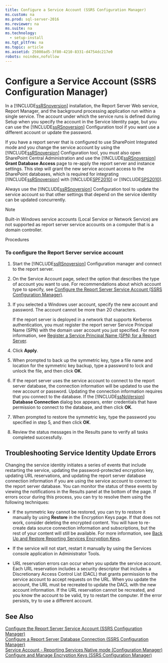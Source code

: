 ```yaml
---
title: Configure a Service Account (SSRS Configuration Manager)
ms.custom: na
ms.prod: sql-server-2016
ms.reviewer: na
ms.suite: na
ms.technology: 
  - setup-install
ms.tgt_pltfrm: na
ms.topic: article
ms.assetid: 25000ad5-3f80-4210-8331-d4754dc217e0
robots: noindex,nofollow
---
```

# Configure a Service Account (SSRS Configuration Manager)
  In a [!INCLUDE[ssRSnoversion](../../Token\Other/ssRSnoversion_md.md)] installation, the Report Server Web service, Report Manager, and the background processing application run within a single service. The account under which the service runs is defined during Setup when you specify the account in the Service Identity page, but you can use the [!INCLUDE[ssRSnoversion](../../Token\Other/ssRSnoversion_md.md)] Configuration tool if you want use a different account or update the password.  
  
 If you have a report server that is configured to use SharePoint Integrated mode and you change the service account by using the [!INCLUDE[ssRSnoversion](../../Token\Other/ssRSnoversion_md.md)] Configuration tool, you must also open SharePoint Central Administration and use the [!INCLUDE[ssRSnoversion](../../Token\Other/ssRSnoversion_md.md)] **Grant Database Access** page to re\-apply the report server and instance settings. This step will grant the new service account access to the SharePoint databases, which is required for integrating [!INCLUDE[ssRSnoversion](../../Token\Other/ssRSnoversion_md.md)] with [!INCLUDE[SPF2010](../../Token\Other/SPF2010_md.md)] or [!INCLUDE[SPS2010](../../Token\Other/SPS2010_md.md)].  
  
 Always use the [!INCLUDE[ssRSnoversion](../../Token\Other/ssRSnoversion_md.md)] Configuration tool to update the service account so that other settings that depend on the service identity can be updated concurrently.  
  
> [!NOTE]  
>  Built\-in Windows service accounts \(Local Service or Network Service\) are not supported as report server service accounts on a computer that is a domain controller.  
  
 Procedures  
  
### To configure the Report Server service account  
  
1.  Start the [!INCLUDE[ssRSnoversion](../../Token\Other/ssRSnoversion_md.md)] Configuration manager and connect to the report server.  
  
2.  On the Service Account page, select the option that describes the type of account you want to use. For recommendations about which account type to specify, see [Configure the Report Server Service Account &#40;SSRS Configuration Manager&#41;](../../Topics\TopicNameNotContainA/Configure-the-Report-Server-Service-Account--SSRS-Configuration-Manager-.md).  
  
3.  If you selected a Windows user account, specify the new account and password. The account cannot be more than 20 characters.  
  
     If the report server is deployed in a network that supports Kerberos authentication, you must register the report server Service Principal Name \(SPN\) with the domain user account you just specified. For more information, see [Register a Service Principal Name &#40;SPN&#41; for a Report Server](../../Topics\TopicNameContainA/Register-a-Service-Principal-Name--SPN--for-a-Report-Server.md).  
  
4.  Click **Apply**.  
  
5.  When prompted to back up the symmetric key, type a file name and location for the symmetric key backup, type a password to lock and unlock the file, and then click **OK**.  
  
6.  If the report server uses the service account to connect to the report server database, the connection information will be updated to use the new account or password. Updating the connection information requires that you connect to the database. If the [!INCLUDE[ssNoVersion](../../Token\Other/ssNoVersion_md.md)] **Database Connection** dialog box appears, enter credentials that have permission to connect to the database, and then click **OK**.  
  
7.  When prompted to restore the symmetric key, type the password you specified in step 5, and then click **OK**.  
  
8.  Review the status messages in the Results pane to verify all tasks completed successfully.  
  
## Troubleshooting Service Identity Update Errors  
 Changing the service identity initiates a series of events that include restarting the service, updating the password\-protected encryption key, updating URL reservations, and updating the report server database connection information if you are using the service account to connect to the report server database. You can monitor the status of these events by viewing the notifications in the Results panel at the bottom of the page. If errors occur during this process, you can try to resolve them using the following techniques:  
  
-   If the symmetric key cannot be restored, you can try to restore it manually by using **Restore** in the Encryption Keys page. If that does not work, consider deleting the encrypted content. You will have to re\-create data source connection information and subscriptions, but the rest of your content will still be available. For more information, see [Back Up and Restore Reporting Services Encryption Keys](../../Topics\TopicNameNotContainA/Back-Up-and-Restore-Reporting-Services-Encryption-Keys.md).  
  
-   If the service will not start, restart it manually by using the Services console application in Administrator Tools.  
  
-   URL reservation errors can occur when you update the service account. Each URL reservation includes a security descriptor that includes a Discretionary Access Control List \(DACL\) that grants permission to the service account to accept requests on the URL. When you update the account, the URL must be recreated to update the DACL with the new account information. If the URL reservation cannot be recreated, and you know the account to be valid, try to restart the computer. If the error persists, try to use a different account.  
  
## See Also  
 [Configure the Report Server Service Account &#40;SSRS Configuration Manager&#41;](../../Topics\TopicNameNotContainA/Configure-the-Report-Server-Service-Account--SSRS-Configuration-Manager-.md)   
 [Configure a Report Server Database Connection  &#40;SSRS Configuration Manager&#41;](../../Topics\TopicNameContainA/Configure-a-Report-Server-Database-Connection---SSRS-Configuration-Manager-.md)   
 [Service Account  - Reporting Services Native mode &#40;Configuration Manager&#41;](../../Topics\TopicNameNotContainA/Service-Account----Reporting-Services-Native-mode--Configuration-Manager-.md)   
 [Configure and Manage Encryption Keys &#40;SSRS Configuration Manager&#41;](../../Topics\TopicNameNotContainA/Configure-and-Manage-Encryption-Keys--SSRS-Configuration-Manager-.md)  
  
  